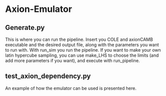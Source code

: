 # Axion-Emulator

## Generate.py
This is where you can run the pipeline. Insert you COLE and axionCAMB executable and the desired output file, along with the parameters you want to run with. With run_sim you run the pipeline. If you want to make your own latin hypercube sampling, you can use make_LHS to choose the limits (and add more parameters if you want), and execute with run_pipeline.

## test_axion_dependency.py
An example of how the emulator can be used is presented here.
